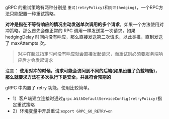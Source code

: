gRPC 的重试策略有两种分别是 `重试(retryPolicy)`和`对冲(hedging)`，一个RPC方法只能配置一种重试策略。

**对冲是指在不等待响应的情况主动发送单次调用的多个请求**，如果一个方法使用对冲策略，那么首先会像正常的 RPC 调用一样发送第一次请求，如果 hedgingDelay 时间内没有响应，那么直接发送第二次请求，以此类推，直到发送了 maxAttempts 次。



> 对冲在超过指定时间没有响应就会直接发起请求，而重试则必须要服务端响应后才会发起请求





注意： **使用对冲的时候，请求可能会访问到不同的后端(如果设置了负载均衡)，那么就要求方法在多次执行下是安全，并且符合预期的**



gRPC 中内置了 retry 功能，使用比较简单。

- 1）客户端建立连接时通过`grpc.WithDefaultServiceConfig(retryPolicy)`指定重试策略
- 2）环境变量中开启重试:`export GRPC_GO_RETRY=on`